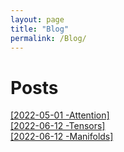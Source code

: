 ```yaml
---
layout: page
title: "Blog"
permalink: /Blog/
---
```


# Posts
[[2022-05-01 -Attention]](https://scalloped-cardinal-c19.notion.site/Attention-3cfe3a78ff324fb481da486000f406b0)
<br>
[[2022-06-12 -Tensors]](https://scalloped-cardinal-c19.notion.site/Tensors-b13ac287f51e49469b5ac1db6a7c3a74)
<br>
[[2022-06-12 -Manifolds]](https://scalloped-cardinal-c19.notion.site/Manifolds-1599c3a123284bb2a72ab46f9a9eb4fe)
